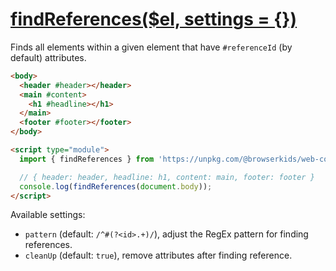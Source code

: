# [findReferences($el, settings = {})](../src/findReferences.js)  
Finds all elements within a given element that have `#referenceId` (by default) attributes.

```html
<body>
  <header #header></header>
  <main #content>
    <h1 #headline></h1>
  </main>
  <footer #footer></footer>
</body>

<script type="module">
  import { findReferences } from 'https://unpkg.com/@browserkids/web-components';

  // { header: header, headline: h1, content: main, footer: footer }
  console.log(findReferences(document.body));
</script>
```

Available settings:
- `pattern` (default: `/^#(?<id>.+)/`), adjust the RegEx pattern for finding references.
- `cleanUp` (default: `true`), remove attributes after finding reference.

